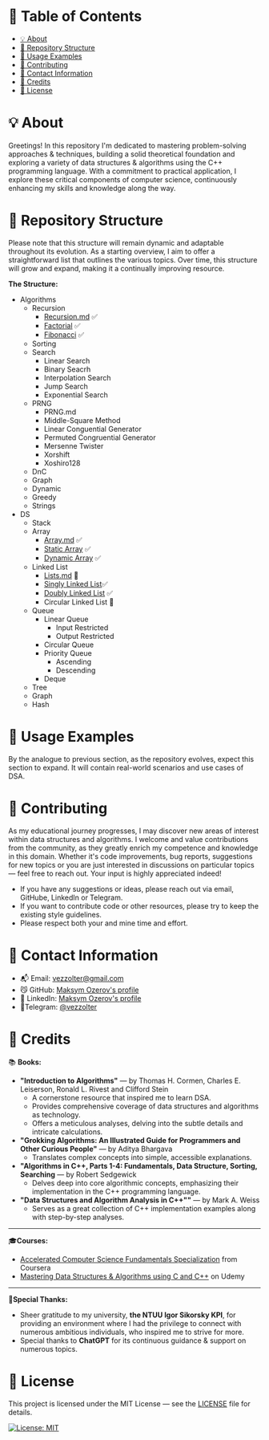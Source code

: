 # &#128209; Table of Contents
- [💡 About](#-about)
- [📁 Repository Structure](#-repository-structure)
- [📝 Usage Examples](#-usage-examples)
- [🤝 Contributing](#-contributing)
- [📧 Contact Information](#-contact-information)
- [🙏 Credits](#-credits)
- [🔏 License](#-license)

  
# &#128161; About
Greetings! In this repository I'm dedicated to mastering problem-solving approaches & techniques, building a solid theoretical foundation and exploring a variety of data structures & algorithms using the C++ programming language. With a commitment to practical application, I explore these critical components of computer science, continuously enhancing my skills and knowledge along the way.

# &#128193; Repository Structure
Please note that this structure will remain dynamic and adaptable throughout its evolution. As a starting overview, I aim to offer a straightforward list that outlines the various topics. Over time, this structure will grow and expand, making it a continually improving resource.

**The Structure:**
- Algorithms
  - Recursion
    - [Recursion.md](https://github.com/vezzolter/DSA/tree/main/Algorithms/Recursion/Recursion.md) ✅
    - [Factorial](https://github.com/vezzolter/DSA/tree/main/Algorithms/Recursion/Factorial) ✅
    - [Fibonacci](https://github.com/vezzolter/DSA/tree/main/Algorithms/Recursion/Fibonacci) ✅
  - Sorting
  - Search
    - Linear Search
    - Binary Seacrh
    - Interpolation Search
    - Jump Search
    - Exponential Search
  - PRNG
    - PRNG.md
    - Middle-Square Method
    - Linear Conguential Generator
    - Permuted Congruential Generator 
    - Mersenne Twister
    - Xorshift
    - Xoshiro128
  - DnC
  - Graph
  - Dynamic
  - Greedy
  - Strings
- DS
  - Stack
  - Array
    - [Array.md](https://github.com/vezzolter/DSA/blob/main/DataStructures/Array/Array.md) ✅
    - [Static Array](https://github.com/vezzolter/DSA/tree/main/DataStructures/Array/StaticArr) ✅
    - [Dynamic Array](https://github.com/vezzolter/DSA/tree/main/DataStructures/Array/DynArr) ✅
  - Linked List 
    - [Lists.md](https://github.com/vezzolter/DSA/blob/lists/DataStructures/LinkedList/List.md) 🔄
    - [Singly Linked List](https://github.com/vezzolter/DSA/tree/lists/DataStructures/LinkedList/SinglyLinkedList)✅
    - [Doubly Linked List](https://github.com/vezzolter/DSA/tree/lists/DataStructures/LinkedList/DoublyLinkedList) ✅
    - Circular Linked List 🔄
  - Queue
    - Linear Queue
      - Input Restricted
      - Output Restricted
    - Circular Queue
    - Priority Queue
      - Ascending
      - Descending
    - Deque
  - Tree
  - Graph
  - Hash

# &#128221; Usage Examples
By the analogue to previous section, as the repository evolves, expect this section to expand. It will contain real-world scenarios and use cases of DSA.


# &#129309; Contributing
As my educational journey progresses, I may discover new areas of interest within data structures and algorithms. I welcome and value contributions from the community, as they greatly enrich my competence and knowledge in this domain. Whether it's code improvements, bug reports, suggestions for new topics or you are just interested in discussions on particular topics — feel free to reach out. Your input is highly appreciated indeed!

- If you have any suggestions or ideas, please reach out via email, GitHube, LinkedIn or Telegram. 
- If you want to contribute code or other resources, please try to keep the existing style guidelines.
- Please respect both your and mine time and effort.

# &#128231; Contact Information
- &#128236; Email: [vezzolter@gmail.com](mailto:vezzolter@gmail.com)
- &#128572; GitHub: [Maksym Ozerov's profile](https://github.com/vezzolter)
- &#128100; LinkedIn: [Maksym Ozerov's profile](https://www.linkedin.com/in/maksym-ozerov-b07873231/)
- &#128172;Telegram: [@vezzolter](https://t.me/vezzolter)

# &#128591; Credits
&#128218; **Books:**
- **"Introduction to Algorithms"** — by Thomas H. Cormen, Charles E. Leiserson, Ronald L. Rivest and Clifford Stein
  - A cornerstone resource that inspired me to learn DSA.
  - Provides comprehensive coverage of data structures and algorithms as technology.
  - Offers a meticulous analyses, delving into the subtle details and intricate calculations.
- **"Grokking Algorithms: An Illustrated Guide for Programmers and Other Curious People"** — by Aditya Bhargava
  - Translates complex concepts into simple, accessible explanations.
- **"Algorithms in C++, Parts 1-4: Fundamentals, Data Structure, Sorting, Searching** — by Robert Sedgewick
  - Delves deep into core algorithmic concepts, emphasizing their implementation in the C++ programming language.
- **"Data Structures and Algorithm Analysis in C++""** — by Mark A. Weiss
  - Serves as a great collection of C++ implementation examples along with step-by-step analyses.
---
&#127891;**Courses:**
- [Accelerated Computer Science Fundamentals Specialization](https://www.coursera.org/specializations/cs-fundamentals) from Coursera
- [Mastering Data Structures & Algorithms using C and C++](https://www.udemy.com/course/datastructurescncpp/?LSNPUBID=JVFxdTr9V80&ranEAID%3B=JVFxdTr9V80&ranMID%3B=39197&ranSiteID%3B=JVFxdTr9V80-_3GVcwGZFWT4XsSuZYrgGA&utm_source=adwords&utm_medium=udemyads&utm_campaign=DSA_Catchall_la.EN_cc.ROW&utm_content=deal4584&utm_term=_._ag_88010211481_._ad_535397282064_._kw__._de_c_._dm__._pl__._ti_dsa-406594358574_._li_9061020_._pd__._&matchtype=&gad_source=1&gclid=CjwKCAiA3aeqBhBzEiwAxFiOBgRFL7RkV-WJI9tPKml75et478Ai5oJigSKAivJ2txZ9Jhi0mhsTdxoC_foQAvD_BwE) on Udemy
---
&#128156;**Special Thanks:**
- Sheer gratitude to my university, **the NTUU Igor Sikorsky KPI**, for providing an environment where I had the privilege to connect with numerous ambitious individuals, who inspired me to strive for more.
- Special thanks to **ChatGPT** for its continuous guidance & support on numerous topics.

# &#128271; License
This project is licensed under the MIT License — see the [LICENSE](LICENSE) file for details.

[![License: MIT](https://img.shields.io/badge/License-MIT-yellow.svg)](https://opensource.org/licenses/MIT)

